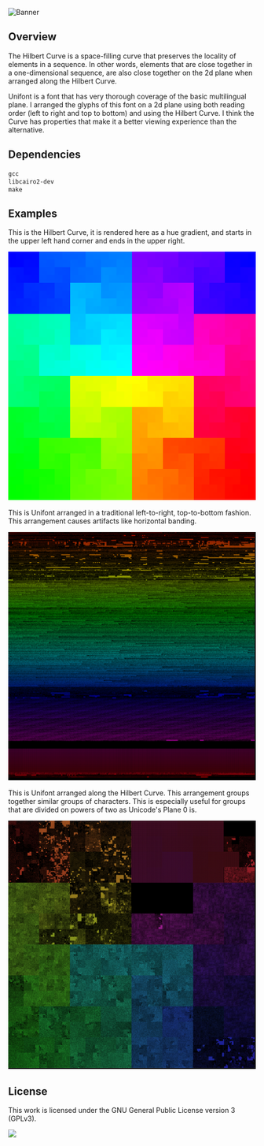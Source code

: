 ![Banner](https://s-christy.com/status-banner-service/hilbert-unifont/banner-slim.svg)

## Overview

The Hilbert Curve is a space-filling curve that preserves the locality of
elements in a sequence. In other words, elements that are close together in a
one-dimensional sequence, are also close together on the 2d plane when arranged
along the Hilbert Curve.

Unifont is a font that has very thorough coverage of the basic multilingual
plane. I arranged the glyphs of this font on a 2d plane using both reading
order (left to right and top to bottom) and using the Hilbert Curve. I think
the Curve has properties that make it a better viewing experience than the
alternative.

## Dependencies

```
gcc
libcairo2-dev
make
```

## Examples

This is the Hilbert Curve, it is rendered here as a hue gradient, and starts in
the upper left hand corner and ends in the upper right.

![The Hilbert Curve](https://github.com/samchristywork/hilbert-unifont/blob/main/examples/hilbert_curve.png)

This is Unifont arranged in a traditional left-to-right, top-to-bottom fashion.
This arrangement causes artifacts like horizontal banding.

![Unifont in a linear arrangement](https://github.com/samchristywork/hilbert-unifont/blob/main/examples/linear_unifont.png)

This is Unifont arranged along the Hilbert Curve. This arrangement groups
together similar groups of characters. This is especially useful for groups that
are divided on powers of two as Unicode's Plane 0 is.

![Unifont arranged on the Hilbert Curve](https://github.com/samchristywork/hilbert-unifont/blob/main/examples/hilbert_unifont.png)

## License

This work is licensed under the GNU General Public License version 3 (GPLv3).

[<img src="https://s-christy.com/status-banner-service/GPLv3_Logo.svg" width="150" />](https://www.gnu.org/licenses/gpl-3.0.en.html)

